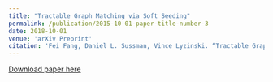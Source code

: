 ```yaml
---
title: "Tractable Graph Matching via Soft Seeding"
permalink: /publication/2015-10-01-paper-title-number-3
date: 2018-10-01
venue: 'arXiv Preprint'
citation: 'Fei Fang, Daniel L. Sussman, Vince Lyzinski. “Tractable Graph Matching via Soft Seeding”: preprint (2018)'
---
```


[Download paper here](https://arxiv.org/abs/1807.09299)
